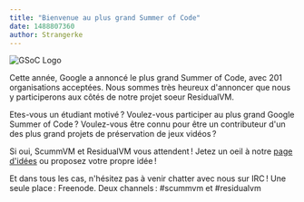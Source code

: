 ```yaml
---
title: "Bienvenue au plus grand Summer of Code"
date: 1488807360
author: Strangerke
---
```


![GSoC Logo](/data/news/GSoC2017Logo.png)

Cette année, Google a annoncé le plus grand Summer of Code, avec 201 organisations acceptées. Nous sommes très heureux d'annoncer que nous y participerons aux côtés de notre projet soeur ResidualVM.

Etes-vous un étudiant motivé ? Voulez-vous participer au plus grand Google Summer of Code ? Voulez-vous être connu pour être un contributeur d'un des plus grand projets de préservation de jeux vidéos ?

Si oui, ScummVM et ResidualVM vous attendent ! Jetez un oeil à notre [page d'idées](http://wiki.scummvm.org/index.php/Summer_of_Code/GSoC_Ideas_2017) ou proposez votre propre idée !

Et dans tous les cas, n'hésitez pas à venir chatter avec nous sur IRC ! Une seule place : Freenode. Deux channels : #scummvm et #residualvm
